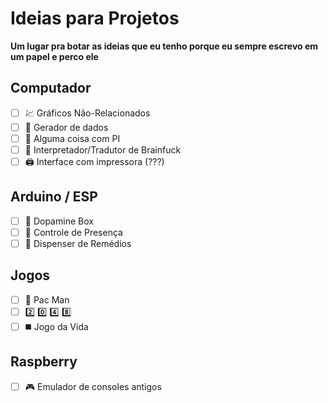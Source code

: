 # Ideias para Projetos
<b> Um lugar pra botar as ideias que eu tenho porque eu sempre escrevo em um papel e perco ele </b>

## Computador
 - [ ] :chart: Gráficos Não-Relacionados
 - [ ] :floppy_disk: Gerador de dados
 - [ ] :pie: Alguma coisa com PI 
 - [ ] :monocle_face: Interpretador/Tradutor de Brainfuck
 - [ ] :printer: Interface com impressora (???)
 
## Arduino / ESP
 - [ ] :brain: Dopamine Box 
 - [ ] :date: Controle de Presença
 - [ ] :pill: Dispenser de Remédios 

## Jogos
 - [ ] :pizza: Pac Man
 - [ ] :two: :zero: :four: :eight:
 - [ ] :black_medium_square: Jogo da Vida
 
 ## Raspberry
 - [ ] :video_game: Emulador de consoles antigos

